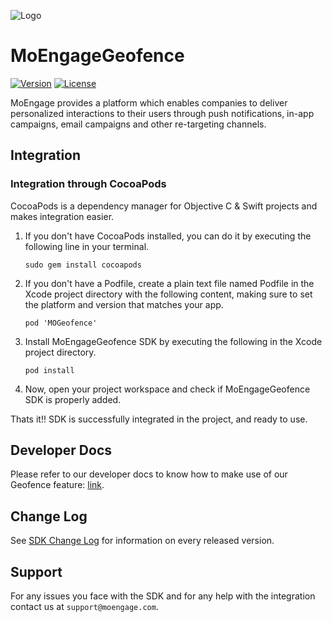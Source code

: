 ![Logo](https://github.com/moengage/MoEngage-iOS-SDK/blob/master/Images/moe_logo_blue.png)
# MoEngageGeofence

[![Version](https://img.shields.io/cocoapods/v/MoEngage-iOS-SDK.svg?style=flat)](http://cocoapods.org/pods/MoEngage-iOS-SDK)
[![License](https://img.shields.io/cocoapods/l/MoEngage-iOS-SDK.svg?style=flat)](http://cocoapods.org/pods/MoEngage-iOS-SDK)

MoEngage provides a platform which enables companies to deliver personalized interactions to their users through push notifications, in-app campaigns, email campaigns and other re-targeting channels.

## Integration

### Integration through CocoaPods
CocoaPods is a dependency manager for Objective C & Swift projects and makes integration easier.

1. If you don't have CocoaPods installed, you can do it by executing the following line in your terminal.

    ```sudo gem install cocoapods```
    
2. If you don't have a Podfile, create a plain text file named Podfile in the Xcode project directory with the following content, making sure to set the platform and version that matches your app.

    ```pod 'MOGeofence'```
    
3. Install MoEngageGeofence SDK by executing the following in the Xcode project directory.

    ```pod install```
    
4. Now, open your project workspace and check if MoEngageGeofence SDK is properly added.
    

Thats it!! SDK is successfully integrated in the project, and ready to use. 

## Developer Docs
Please refer to our developer docs to know how to make use of our Geofence feature: [link](https://developers.moengage.com/hc/en-us/articles/4404022268308-Location-Triggered#how-to-enable-location-triggered--0-0).

## Change Log
See [SDK Change Log](https://github.com/moengage/MoEngage-iOS-Geofence/blob/master/CHANGELOG.md) for information on every released version.

## Support
For any issues you face with the SDK and for any help with the integration contact us at `support@moengage.com`.
